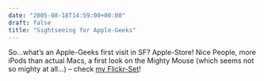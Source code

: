 ```yaml
---
date: "2005-08-18T14:59:00+00:00"
draft: false
title: "Sightseeing for Apple-Geeks"
---
```

So…what’s an Apple-Geeks first visit in SF? Apple-Store! Nice
People, more iPods than actual Macs, a first look on the Mighty
Mouse (which seems not so mighty at all…) – check
[my Flickr-Set](http://flickr.com/photos/73415165@N00/sets/779963/)!




